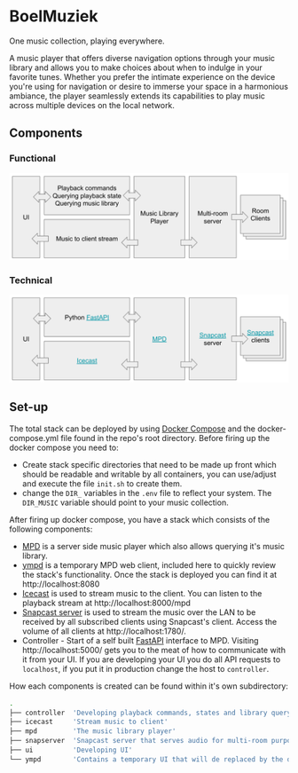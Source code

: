 # BoelMuziek

One music collection, playing everywhere.

A music player that offers diverse navigation options through your music library and allows you to make choices about when to indulge in your favorite tunes. Whether you prefer the intimate experience on the device you're using for navigation or desire to immerse your space in a harmonious ambiance, the player seamlessly extends its capabilities to play music across multiple devices on the local network.

## Components

### Functional
![Functional components](images/components-functional.png)

### Technical
![Technical components](images/components-technical.png)

## Set-up

The total stack can be deployed by using [Docker Compose](https://docs.docker.com/compose/install/) and the docker-compose.yml file found in the repo's root directory. Before firing up the docker compose you need to:

* Create stack specific directories that need to be made up front which should be readable and writable by all containers, you can use/adjust and execute the file ```init.sh``` to create them.
* change the ```DIR_``` variables in the ```.env``` file to reflect your system. The ```DIR_MUSIC``` variable should point to your music collection.

After firing up docker compose, you have a stack which consists of the following components:

* [MPD](https://musicpd.org/) is a server side music player which also allows querying it's music library.
* [ympd](https://ympd.org/) is a temporary MPD web client, included here to quickly review the stack's functionality. Once the stack is deployed you can find it at http://localhost:8080
* [Icecast](https://icecast.org/) is used to stream music to the client. You can listen to the playback stream at http://localhost:8000/mpd
* [Snapcast server](https://github.com/badaix/snapcast) is used to stream the music over the LAN to be received by all subscribed clients using Snapcast's client. Access the volume of all clients at http://localhost:1780/.
* Controller - Start of a self built [FastAPI](https://fastapi.tiangolo.com/) interface to MPD. Visiting http://localhost:5000/ gets you to the meat of how to communicate with it from your UI. If you are developing your UI you do all API requests to ```localhost```, if you put it in production change the host to ```controller```.

How each components is created can be found within it's own subdirectory:

```bash
.
├── controller  'Developing playback commands, states and library querying'
├── icecast     'Stream music to client'
├── mpd         'The music library player'
├── snapserver  'Snapcast server that serves audio for multi-room purposes'
├── ui          'Developing UI'
└── ympd        'Contains a temporary UI that will de replaced by the developing ui'
```
